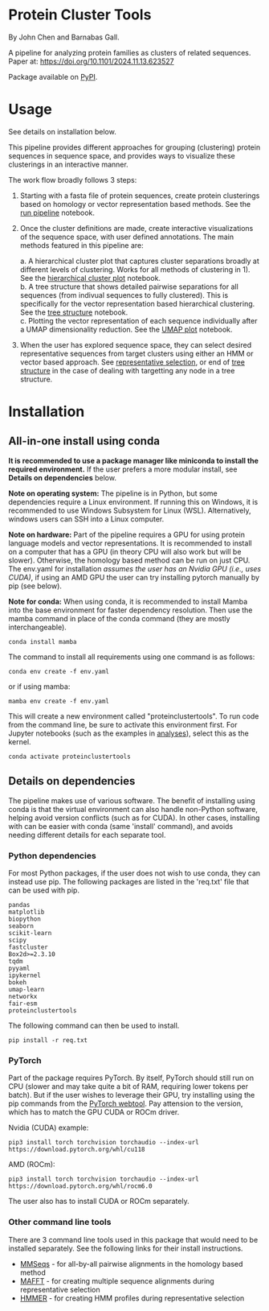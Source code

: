 # Protein Cluster Tools
By John Chen and Barnabas Gall.

A pipeline for analyzing protein families as clusters of related sequences. Paper at: https://doi.org/10.1101/2024.11.13.623527

Package available on [PyPI](https://pypi.org/project/ProteinClusterTools/).

# Usage
See details on installation below.  
  
This pipeline provides different approaches for grouping (clustering) protein sequences in sequence space, and provides ways to visualize these clusterings in an interactive manner. 

The work flow broadly follows 3 steps:  
1. Starting with a fasta file of protein sequences, create protein clusterings based on homology or vector representation based methods. See the [run pipeline](/analyses/run_pipeline.ipynb) notebook.
2. Once the cluster definitions are made, create interactive visualizations of the sequence space, with user defined annotations. The main methods featured in this pipeline are:  
    
    a. A hierarchical cluster plot that captures cluster separations broadly at different levels of clustering. Works for all methods of clustering in 1). See the [hierarchical cluster plot](/analyses/hierarchical_cluster_plot.ipynb) notebook.  
    b. A tree structure that shows detailed pairwise separations for all sequences (from indivual sequences to fully clustered). This is specifically for the vector representation based hierarchical clustering. See the [tree structure](/analyses/tree_structure.ipynb) notebook.  
    c. Plotting the vector representation of each sequence individually after a UMAP dimensionality reduction. See the [UMAP plot](/analyses/UMAP_plot.ipynb) notebook.
3. When the user has explored sequence space, they can select desired representative sequences from target clusters using either an HMM or vector based approach. See [representative selection](/analyses/representative_selection.ipynb), or end of [tree structure](/analyses/tree_structure.ipynb) in the case of dealing with targetting any node in a tree structure.
        

# Installation
## All-in-one install using conda
**It is recommended to use a package manager like miniconda to install the required environment.**  If the user prefers a more modular install, see **Details on dependencies** below.

**Note on operating system:** The pipeline is in Python, but some dependencies require a Linux environment. If running this on Windows, it is recommended to use Windows Subsystem for Linux (WSL). Alternatively, windows users can SSH into a Linux computer. 

**Note on hardware:** Part of the pipeline requires a GPU for using protein language models and vector representations. It is recommended to install on a computer that has a GPU (in theory CPU will also work but will be slower). Otherwise, the homology based method can be run on just CPU. The env.yaml for installation *assumes the user has an Nvidia GPU (i.e., uses CUDA)*, if using an AMD GPU the user can try installing pytorch manually by pip (see below).

**Note for conda:** When using conda, it is recommended to install Mamba into the base environment for faster dependency resolution. Then use the mamba command in place of the conda command (they are mostly interchangeable).
```
conda install mamba
```

The command to install all requirements using one command is as follows:
```
conda env create -f env.yaml
```
or if using mamba:
```
mamba env create -f env.yaml
```
This will create a new environment called "proteinclustertools". To run code from the command line, be sure to activate this environment first. For Jupyter notebooks (such as the examples in [analyses](analyses/)), select this as the kernel.
```
conda activate proteinclustertools
```

## Details on dependencies
The pipeline makes use of various software. The benefit of installing using conda is that the virtual environment can also handle non-Python software, helping avoid version conflicts (such as for CUDA). In other cases, installing with can be easier with conda (same 'install' command), and avoids needing different details for each separate tool.

### Python dependencies
For most Python packages, if the user does not wish to use conda, they can instead use pip. The following packages are listed in the 'req.txt' file that can be used with pip.
```
pandas
matplotlib
biopython
seaborn
scikit-learn
scipy
fastcluster
Box2d>=2.3.10
tqdm
pyyaml
ipykernel
bokeh
umap-learn
networkx
fair-esm
proteinclustertools
```
The following command can then be used to install.
```
pip install -r req.txt
```

### PyTorch
Part of the package requires PyTorch. By itself, PyTorch should still run on CPU (slower and may take quite a bit of RAM, requiring lower tokens per batch). But if the user wishes to leverage their GPU, try installing using the pip commands from the [PyTorch webtool](https://pytorch.org/get-started/locally/). Pay attension to the version, which has to match the GPU CUDA or ROCm driver.
  
Nvidia (CUDA) example:
```
pip3 install torch torchvision torchaudio --index-url https://download.pytorch.org/whl/cu118
```

AMD (ROCm):
```
pip3 install torch torchvision torchaudio --index-url https://download.pytorch.org/whl/rocm6.0
```

The user also has to install CUDA or ROCm separately.

### Other command line tools
There are 3 command line tools used in this package that would need to be installed separately. See the following links for their install instructions.
* [MMSeqs](https://github.com/soedinglab/MMseqs2) - for all-by-all pairwise alignments in the homology based method
* [MAFFT](https://mafft.cbrc.jp/alignment/software/) - for creating multiple sequence alignments during representative selection
* [HMMER](http://hmmer.org/documentation.html) - for creating HMM profiles during representative selection
